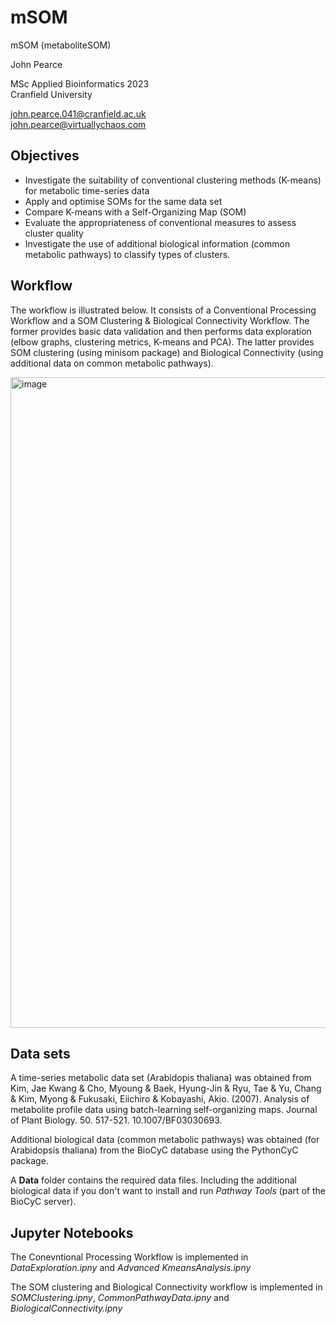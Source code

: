 # mSOM
mSOM (metaboliteSOM)

John Pearce

MSc Applied Bioinformatics 2023  
Cranfield University

john.pearce.041@cranfield.ac.uk  
john.pearce@virtuallychaos.com  

## Objectives
* Investigate the suitability of conventional clustering methods (K-means) for metabolic time-series data
* Apply and optimise SOMs for the same data set
* Compare K-means with a Self-Organizing Map (SOM)
* Evaluate the appropriateness of conventional measures to assess cluster quality
* Investigate the use of additional biological information (common metabolic pathways) to classify types of clusters.

## Workflow
The workflow is illustrated below. It consists of a Conventional Processing Workflow and a SOM Clustering & Biological Connectivity Workflow. The former provides basic data validation and then performs data exploration (elbow graphs, clustering metrics, K-means and PCA). The latter provides SOM clustering (using minisom package) and Biological Connectivity (using additional data on common metabolic pathways).

<img width="1041" alt="image" src="https://github.com/jp-cranfield/mSOM/assets/127055199/7b5bdee6-9150-4964-85e7-27c7e1055d26">

## Data sets
A time-series metabolic data set (Arabidopis thaliana) was obtained from Kim, Jae Kwang & Cho, Myoung & Baek, Hyung-Jin & Ryu, Tae & Yu, Chang & Kim, Myong & Fukusaki, Eiichiro & Kobayashi, Akio. (2007). Analysis of metabolite profile data using batch-learning self-organizing maps. Journal of Plant Biology. 50. 517-521. 10.1007/BF03030693. 

Additional biological data (common metabolic pathways) was obtained (for Arabidopsis thaliana) from the BioCyC database using the PythonCyC package.

A **Data** folder contains the required data files. Including the additional biological data if you don't want to install and run _Pathway Tools_ (part of the BioCyC server).

## Jupyter Notebooks
The Conevntional Processing Workflow is implemented in _DataExploration.ipny_ and _Advanced KmeansAnalysis.ipny_

The SOM clustering and Biological Connectivity workflow is implemented in _SOMClustering.ipny_, _CommonPathwayData.ipny_ and _BiologicalConnectivity.ipny_



